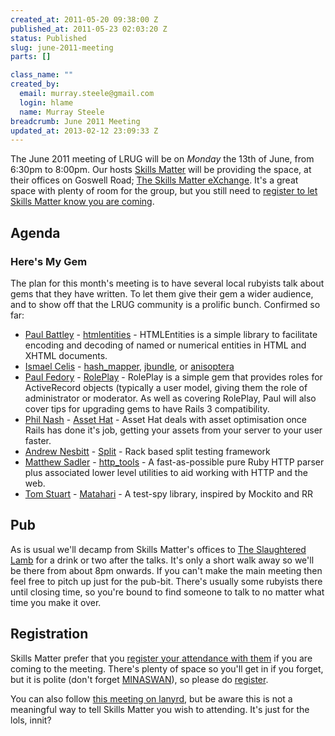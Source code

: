 ```yaml
--- 
created_at: 2011-05-20 09:38:00 Z
published_at: 2011-05-23 02:03:20 Z
status: Published
slug: june-2011-meeting
parts: []

class_name: ""
created_by: 
  email: murray.steele@gmail.com
  login: hlame
  name: Murray Steele
breadcrumb: June 2011 Meeting
updated_at: 2013-02-12 23:09:33 Z
---
```


The June 2011 meeting of LRUG will be on *Monday* the 13th of June, from 6:30pm to 8:00pm.  Our hosts [Skills Matter](http://skillsmatter.com/) will be providing the space, at their offices on Goswell Road; [The Skills Matter eXchange](http://skillsmatter.com/location-details/design-architecture/484/96).  It's a great space with plenty of room for the group, but you still need to <a href="#jun11registration">register to let Skills Matter know you are coming</a>.

Agenda
------

### Here's My Gem

The plan for this month's meeting is to have several local rubyists talk about gems that they have written.  To let them give their gem a wider audience, and to show off that the LRUG community is a prolific bunch.  Confirmed so far:

* [Paul Battley](http://po-ru.com/) - [htmlentities](http://rubygems.org/gems/htmlentities) - HTMLEntities is a simple library to facilitate encoding and decoding of named or numerical entities in HTML and XHTML documents.
* [Ismael Celis](http://home.ismaelcelis.com/) - [hash_mapper](http://rubygems.org/gems/hash_mapper), [jbundle](http://rubygems.org/gems/jbundle), or [anisoptera](https://github.com/ismasan/anisoptera)
* [Paul Fedory](http://paulfedory.com/) - [RolePlay](http://rubygems.org/gems/role_play) - RolePlay is a simple gem that provides roles for ActiveRecord objects (typically a user model, giving them the role of administrator or moderator.  As well as covering RolePlay, Paul will also cover tips for upgrading gems to have Rails 3 compatibility.
* [Phil Nash](http://twitter.com/philnash) - [Asset Hat](http://rubygems.org/gems/asset_hat) - Asset Hat deals with asset optimisation once Rails has done it's job, getting your assets from your server to your user faster.
* [Andrew Nesbitt](http://teabass.com/) - [Split](http://rubygems.org/gems/split) - Rack based split testing framework
* [Matthew Sadler](http://sourcetagsandcodes.com/) - [http_tools](http://rubygems.org/gems/http_tools) - A fast-as-possible pure Ruby HTTP parser plus associated lower level utilities to aid working with HTTP and the web.
* [Tom Stuart](http://mortice.github.com/) - [Matahari](http://rubygems.org/gems/matahari) - A test-spy library, inspired by Mockito and RR

Pub
---

As is usual we'll decamp from Skills Matter's offices to [The Slaughtered Lamb](http://www.theslaughteredlambpub.com/) for a drink or two after the talks.  It's only a short walk away so we'll be there from about 8pm onwards.  If you can't make the main meeting then feel free to pitch up just for the pub-bit.  There's usually some rubyists there until closing time, so you're bound to find someone to talk to no matter what time you make it over.

<a name="jun11registration"></a>
Registration
------------

Skills Matter prefer that you [register your attendance with them](http://skillsmatter.com/expert-profile/ajax-ria/various-speakers) if you are coming to the meeting.  There's plenty of space so you'll get in if you forget, but it is polite (don't forget [MINASWAN](http://oreilly.com/ruby/excerpts/ruby-learning-rails/ruby-glossary.html#I_indexterm_d1e32036)), so please do [register](http://skillsmatter.com/expert-profile/ajax-ria/various-speakers).

You can also follow [this meeting on lanyrd](http://lanyrd.com/2011/lrug-june/), but be aware this is not a meaningful way to tell Skills Matter you wish to attending.  It's just for the lols, innit?
